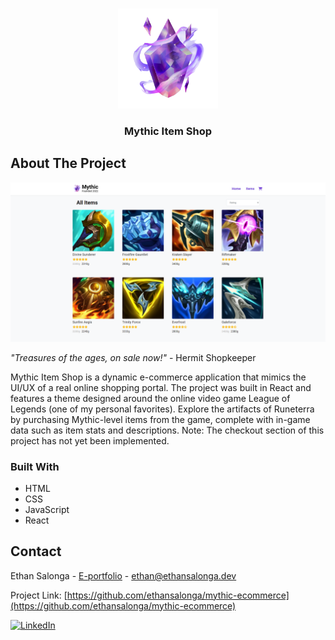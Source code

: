 <a name="readme-top"></a>

<!-- PROJECT LOGO -->
<br />
<div align="center">
  <img src="/public/logo.png" alt="Logo" width="160" height="160">

  <h3 align="center">Mythic Item Shop</h3>
</div>

<!-- ABOUT THE PROJECT -->

## About The Project

[![Product Name Screen Shot][product-screenshot]](https://mythic-ecommerce.herokuapp.com/)

_"Treasures of the ages, on sale now!"_ - Hermit Shopkeeper

Mythic Item Shop is a dynamic e-commerce application that mimics the UI/UX of a real online shopping portal. The project was built in React and features a theme designed around the online video game League of Legends (one of my personal favorites). Explore the artifacts of Runeterra by purchasing Mythic-level items from the game, complete with in-game data such as item stats and descriptions. Note: The checkout section of this project has not yet been implemented.

### Built With

- HTML
- CSS
- JavaScript
- React

<!-- CONTACT -->

## Contact

Ethan Salonga - [E-portfolio](https://ethansalonga.dev/) - ethan@ethansalonga.dev

Project Link: [https://github.com/ethansalonga/mythic-ecommerce](https://github.com/ethansalonga/mythic-ecommerce)

[![LinkedIn][linkedin-shield]][linkedin-url]

<!-- MARKDOWN LINKS & IMAGES -->

[linkedin-shield]: https://img.shields.io/badge/-LinkedIn-black.svg?style=for-the-badge&logo=linkedin&colorB=555
[linkedin-url]: https://www.linkedin.com/in/ethan-salonga/
[product-screenshot]: src/assets/screenshot.png
[react.js]: https://img.shields.io/badge/React-20232A?style=for-the-badge&logo=react&logoColor=61DAFB
[react-url]: https://reactjs.org/
